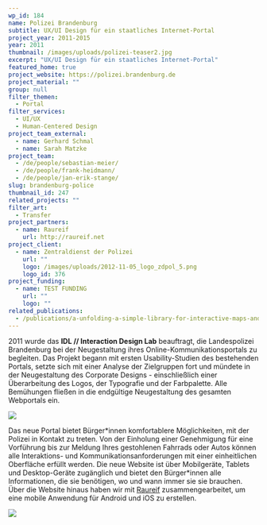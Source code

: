 ```yaml
---
wp_id: 184
name: Polizei Brandenburg
subtitle: UX/UI Design für ein staatliches Internet-Portal
project_year: 2011-2015
year: 2011
thumbnail: /images/uploads/polizei-teaser2.jpg
excerpt: "UX/UI Design für ein staatliches Internet-Portal"
featured_home: true
project_website: https://polizei.brandenburg.de
project_material: ""
group: null
filter_themen:
  - Portal
filter_services:
  - UI/UX
  - Human-Centered Design
project_team_external:
  - name: Gerhard Schmal
  - name: Sarah Matzke
project_team:
  - /de/people/sebastian-meier/
  - /de/people/frank-heidmann/
  - /de/people/jan-erik-stange/
slug: brandenburg-police
thumbnail_id: 247
related_projects: ""
filter_art:
  - Transfer
project_partners:
  - name: Raureif
    url: http://raureif.net
project_client:
  - name: Zentraldienst der Polizei
    url: ""
    logo: /images/uploads/2012-11-05_logo_zdpol_5.png
    logo_id: 376
project_funding:
  - name: TEST FUNDING
    url: ""
    logo: ""
related_publications:
  - /publications/a-unfolding-a-simple-library-for-interactive-maps-and-geovisualizations-in-processing/
---
```

2011 wurde das **IDL // Interaction Design Lab** beauftragt, die Landespolizei Brandenburg bei der Neugestaltung ihres Online-Kommunikationsportals zu begleiten. Das Projekt begann mit ersten Usability-Studien des bestehenden Portals, setzte sich mit einer Analyse der Zielgruppen fort und mündete in der Neugestaltung des Corporate Designs - einschließlich einer Überarbeitung des Logos, der Typografie und der Farbpalette. Alle Bemühungen fließen in die endgültige Neugestaltung des gesamten Webportals ein.

![](/images/uploads/bildschirmfoto-2015-12-21-um-18.18.43.png)

Das neue Portal bietet Bürger\*innen komfortablere Möglichkeiten, mit der Polizei in Kontakt zu treten. Von der Einholung einer Genehmigung für eine Vorführung bis zur Meldung Ihres gestohlenen Fahrrads oder Autos können alle Interaktions- und Kommunikationsanforderungen mit einer einheitlichen Oberfläche erfüllt werden. Die neue Website ist über Mobilgeräte, Tablets und Desktop-Geräte zugänglich und bietet den Bürger\*innen alle Informationen, die sie benötigen, wo und wann immer sie sie brauchen. Über die Website hinaus haben wir mit [Raureif](http://raureif.net) zusammengearbeitet, um eine mobile Anwendung für Android und iOS zu erstellen.

![](/images/uploads/polizei-teaser.jpg)